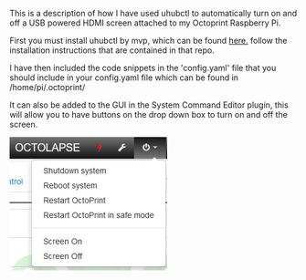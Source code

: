 This is a description of how I have used uhubctl to automatically turn on and off a USB powered HDMI screen attached to my Octoprint Raspberry Pi.

First you must install uhubctl by mvp, which can be found [here.](https://github.com/mvp/uhubctl) follow the installation instructions that are contained in that repo.

I have then included the code snippets in the 'config.yaml' file that you should include in your config.yaml file which can be found in /home/pi/.octoprint/ 

It can also be added to the GUI in the System Command Editor plugin, this will allow you to have buttons on the drop down box to turn on and off the screen. 

![GUI image](/images/GUIbuttons.png)

